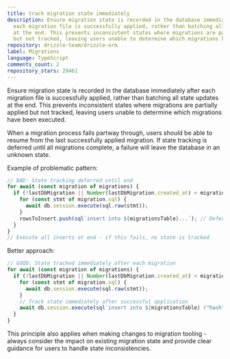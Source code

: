 ```yaml
---
title: track migration state immediately
description: Ensure migration state is recorded in the database immediately after
  each migration file is successfully applied, rather than batching all state updates
  at the end. This prevents inconsistent states where migrations are partially applied
  but not tracked, leaving users unable to determine which migrations have been executed.
repository: drizzle-team/drizzle-orm
label: Migrations
language: TypeScript
comments_count: 2
repository_stars: 29461
---
```


Ensure migration state is recorded in the database immediately after each migration file is successfully applied, rather than batching all state updates at the end. This prevents inconsistent states where migrations are partially applied but not tracked, leaving users unable to determine which migrations have been executed.

When a migration process fails partway through, users should be able to resume from the last successfully applied migration. If state tracking is deferred until all migrations complete, a failure will leave the database in an unknown state.

Example of problematic pattern:
```typescript
// BAD: State tracking deferred until end
for await (const migration of migrations) {
  if (!lastDbMigration || Number(lastDbMigration.created_at) < migration.folderMillis) {
    for (const stmt of migration.sql) {
      await db.session.execute(sql.raw(stmt));
    }
    rowsToInsert.push(sql`insert into ${migrationsTable}...`); // Deferred
  }
}
// Execute all inserts at end - if this fails, no state is tracked
```

Better approach:
```typescript
// GOOD: State tracked immediately after each migration
for await (const migration of migrations) {
  if (!lastDbMigration || Number(lastDbMigration.created_at) < migration.folderMillis) {
    for (const stmt of migration.sql) {
      await db.session.execute(sql.raw(stmt));
    }
    // Track state immediately after successful application
    await db.session.execute(sql`insert into ${migrationsTable} ("hash", "created_at") values(${migration.hash}, ${migration.folderMillis})`);
  }
}
```

This principle also applies when making changes to migration tooling - always consider the impact on existing migration state and provide clear guidance for users to handle state inconsistencies.